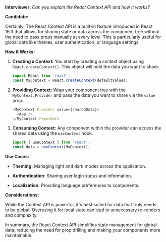 **Interviewer:** *Can you explain the React Context API and how it works?*

**Candidate:**

Certainly. The React Context API is a built-in feature introduced in React 16.3 that allows for sharing state or data across the component tree without the need to pass props manually at every level. This is particularly useful for global data like themes, user authentication, or language settings.

**How It Works:**

1. **Creating a Context:** You start by creating a context object using `React.createContext()`. This object will hold the data you want to share.

   ```javascript
   import React from 'react';
   const MyContext = React.createContext(defaultValue);
   ```


2. **Providing Context:** Wrap your component tree with the `MyContext.Provider` and pass the data you want to share via the `value` prop.

   ```javascript
   <MyContext.Provider value={sharedData}>
     <App />
   </MyContext.Provider>
   ```


3. **Consuming Context:** Any component within the provider can access the shared data using the `useContext` hook.

   ```javascript
   import { useContext } from 'react';
   const data = useContext(MyContext);
   ```


**Use Cases:**

- **Theming:** Managing light and dark modes across the application.

- **Authentication:** Sharing user login status and information.

- **Localization:** Providing language preferences to components.

**Considerations:**

While the Context API is powerful, it's best suited for data that truly needs to be global. Overusing it for local state can lead to unnecessary re-renders and complexity.

In summary, the React Context API simplifies state management for global data, reducing the need for prop drilling and making your components more maintainable.
